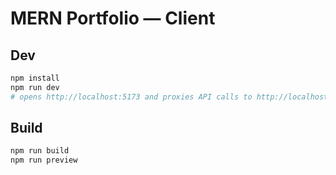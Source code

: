 # MERN Portfolio — Client

## Dev
```bash
npm install
npm run dev
# opens http://localhost:5173 and proxies API calls to http://localhost:5174
```

## Build
```bash
npm run build
npm run preview
```
